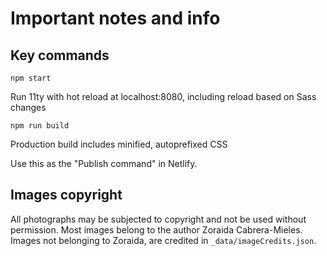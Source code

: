 # Important notes and info

## Key commands

`npm start`

Run 11ty with hot reload at localhost:8080, including reload based on Sass changes

`npm run build`

Production build includes minified, autoprefixed CSS

Use this as the "Publish command" in Netlify.

## Images copyright
All photographs may be subjected to copyright and not be used without permission. Most images belong to the author Zoraida Cabrera-Mieles. Images not belonging to Zoraida, are credited in `_data/imageCredits.json`.
